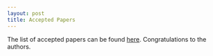 ```yaml
---
layout: post
title: Accepted Papers
---
```


<p class="text-justify">The list of accepted papers can be found <a href="{{ site.url }}/program/accepted">here</a>. Congratulations to the authors.</p>

